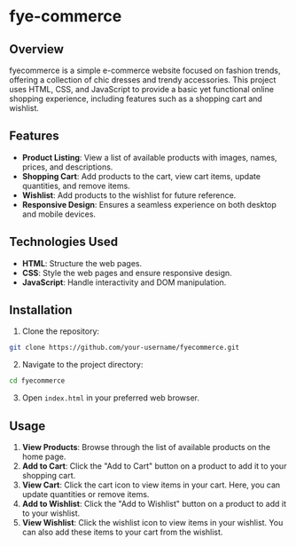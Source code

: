 # fye-commerce

## Overview

fyecommerce is a simple e-commerce website focused on fashion trends, offering a collection of chic dresses and trendy accessories. This project uses HTML, CSS, and JavaScript to provide a basic yet functional online shopping experience, including features such as a shopping cart and wishlist.

## Features

- **Product Listing**: View a list of available products with images, names, prices, and descriptions.
- **Shopping Cart**: Add products to the cart, view cart items, update quantities, and remove items.
- **Wishlist**: Add products to the wishlist for future reference.
- **Responsive Design**: Ensures a seamless experience on both desktop and mobile devices.

## Technologies Used

- **HTML**: Structure the web pages.
- **CSS**: Style the web pages and ensure responsive design.
- **JavaScript**: Handle interactivity and DOM manipulation.

## Installation

1. Clone the repository:

```sh
git clone https://github.com/your-username/fyecommerce.git
```

2. Navigate to the project directory:

```sh
cd fyecommerce
```

3. Open `index.html` in your preferred web browser.

## Usage

1. **View Products**: Browse through the list of available products on the home page.
2. **Add to Cart**: Click the "Add to Cart" button on a product to add it to your shopping cart.
3. **View Cart**: Click the cart icon to view items in your cart. Here, you can update quantities or remove items.
4. **Add to Wishlist**: Click the "Add to Wishlist" button on a product to add it to your wishlist.
5. **View Wishlist**: Click the wishlist icon to view items in your wishlist. You can also add these items to your cart from the wishlist.
